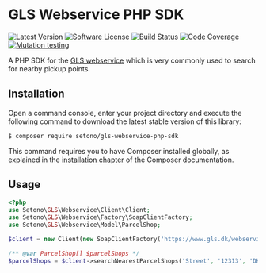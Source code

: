 # GLS Webservice PHP SDK

[![Latest Version][ico-version]][link-packagist]
[![Software License][ico-license]](LICENSE)
[![Build Status][ico-github-actions]][link-github-actions]
[![Code Coverage][ico-code-coverage]][link-code-coverage]
[![Mutation testing][ico-infection]][link-infection]

A PHP SDK for the [GLS webservice](https://www.gls.dk/webservices_v4/wsShopFinder.asmx) which is very commonly used to search for nearby pickup points.

## Installation

Open a command console, enter your project directory and execute the following command to download the latest stable version of this library:

```bash
$ composer require setono/gls-webservice-php-sdk
```

This command requires you to have Composer installed globally, as explained in the [installation chapter](https://getcomposer.org/doc/00-intro.md) of the Composer documentation.

## Usage
```php
<?php
use Setono\GLS\Webservice\Client\Client;
use Setono\GLS\Webservice\Factory\SoapClientFactory;
use Setono\GLS\Webservice\Model\ParcelShop;

$client = new Client(new SoapClientFactory('https://www.gls.dk/webservices_v4/wsShopFinder.asmx?WSDL'));

/** @var ParcelShop[] $parcelShops */
$parcelShops = $client->searchNearestParcelShops('Street', '12313', 'DK');
```

[ico-version]: https://poser.pugx.org/setono/gls-webservice-php-sdk/v/stable
[ico-license]: https://poser.pugx.org/setono/gls-webservice-php-sdk/license
[ico-github-actions]: https://github.com/Setono/gls-webservice-php-sdk/workflows/build/badge.svg
[ico-code-coverage]: https://codecov.io/gh/Setono/gls-webservice-php-sdk/branch/master/graph/badge.svg
[ico-infection]: https://img.shields.io/endpoint?style=flat&url=https%3A%2F%2Fbadge-api.stryker-mutator.io%2Fgithub.com%2FSetono%2Fgls-webservice-php-sdk%2Fmaster

[link-packagist]: https://packagist.org/packages/setono/gls-webservice-php-sdk
[link-github-actions]: https://github.com/Setono/gls-webservice-php-sdk/actions
[link-code-coverage]: https://codecov.io/gh/Setono/gls-webservice-php-sdk
[link-infection]: https://dashboard.stryker-mutator.io/reports/github.com/Setono/gls-webservice-php-sdk/master
